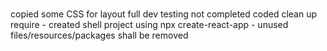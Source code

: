 #
copied some CSS for layout
full dev testing not completed
coded clean up require - created shell project using npx create-react-app  - unused files/resources/packages shall be removed

